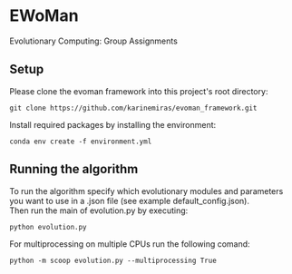 # EWoMan  
Evolutionary Computing: Group Assignments  

## Setup  
Please clone the evoman framework into this project's root directory:  
```shell
git clone https://github.com/karinemiras/evoman_framework.git
```  
Install required packages by installing the environment:  
```shell
conda env create -f environment.yml
```  
## Running the algorithm  
To run the algorithm specify which evolutionary modules and parameters you want to use in a .json file (see example default_config.json).  
Then run the main of evolution.py by executing:  
```shell
python evolution.py
```  
For multiprocessing on multiple CPUs run the following comand:  
```shell
python -m scoop evolution.py --multiprocessing True
```  
